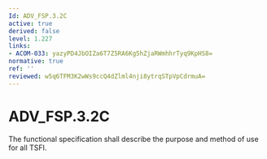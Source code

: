 ```yaml
---
Id: ADV_FSP.3.2C
active: true
derived: false
level: 1.227
links:
- ACOM-033: yazyPD4JbOIZa6T7Z5RA6Kg5hZjaRWmhhrTyq9KpHS8=
normative: true
ref: ''
reviewed: w5q6TFM3K2wWs9ccQ4dZlml4nji8ytrqSTpVpCdrmuA=
---
```


# ADV_FSP.3.2C

The functional specification shall describe the purpose and method of use for all TSFI.
